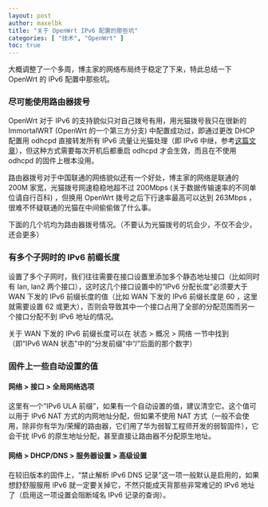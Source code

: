 ```yaml
---
layout: post
author: maxelbk
title: "关于 OpenWrt IPv6 配置的那些坑"
categories: [ "技术", "OpenWrt" ]
toc: true
---
```


大概调整了一个多周，博主家的网络布局终于稳定了下来，特此总结一下 OpenWrt 的 IPv6 配置中那些坑。

### 尽可能使用路由器拨号

OpenWrt 对于 IPv6 的支持貌似只对自己拨号有用，用光猫拨号我只在很新的 ImmortalWRT (OpenWrt 的一个第三方分支) 中配置成功过，即通过更改 DHCP 配置用 odhcpd 直接转发所有 IPv6 流量让光猫处理（即 IPv6 中继，参考[这篇文章](http://blog.kompaz.win/2017/02/22/OpenWRT%20IPv6%20%E9%85%8D%E7%BD%AE/)），但这种方式需要每次开机后都重启 odhcpd 才会生效，而且在不使用 odhcpd 的固件上根本没用。

路由器拨号对于中国联通的网络貌似还有一个好处，博主家的网络是联通的 200M 家宽，光猫拨号网速稳稳地超不过 200Mbps (关于数据传输速率的不同单位请自行百科) ，但换用 OpenWrt 拨号之后下行速率最高可以达到 263Mbps ，很难不怀疑联通的光猫在中间偷偷做了什么事。

下面的几个坑均为路由器拨号情况。（不要认为光猫拨号的坑会少，不仅不会少，还会更多）

### 有多个子网时的 IPv6 前缀长度

设置了多个子网时，我们往往需要在接口设置里添加多个静态地址接口（比如同时有 lan, lan2 两个接口），这时这几个接口设置中的“IPv6 分配长度”必须要大于 WAN 下发的 IPv6 前缀长度的值（比如 WAN 下发的 IPv6 前缀长度是 60 ，这里就需要设置 62 或更大），否则会导致其中一个接口占用了全部的分配范围而另一个接口分配不到 IPv6 地址的情况。

关于 WAN 下发的 IPv6 前缀长度可以在 状态 > 概况 > 网络 一节中找到（即“IPv6 WAN 状态”中的“分发前缀”中“/”后面的那个数字）

### 固件上一些自动设置的值

#### 网络 > 接口 > 全局网络选项

这里有一个“IPv6 ULA 前缀”，如果有一个自动设置的值，建议清空它。这个值可以用于 IPv6 NAT 方式的内网地址分配，但如果不使用 NAT 方式（一般不会使用，除非你有华为/荣耀的路由器，它们用了华为弱智工程师开发的弱智固件），它会干扰 IPv6 的原生地址分配，甚至直接让路由器不分配原生地址。

#### 网络 > DHCP/DNS > 服务器设置 > 高级设置

在较旧版本的固件上，“禁止解析 IPv6 DNS 记录”这一项一般默认是启用的，如果想舒舒服服用 IPv6 就一定要关掉它，不然只能成天背那些非常难记的 IPv6 地址了（启用这一项设置会阻断域名 IPv6 记录的查询）。


